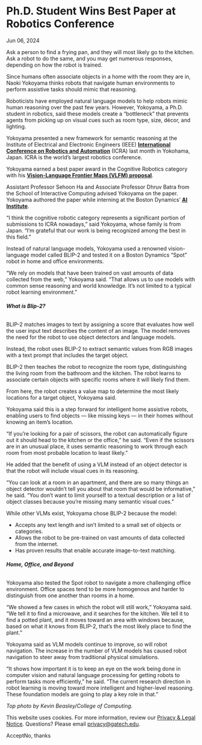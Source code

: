 # Ph.D. Student Wins Best Paper at Robotics Conference

Jun 06, 2024


Ask a person to find a frying pan, and they will most likely go to the kitchen. Ask a robot to do the same, and you may get numerous responses, depending on how the robot is trained.

Since humans often associate objects in a home with the room they are in, Naoki Yokoyama thinks robots that navigate human environments to perform assistive tasks should mimic that reasoning.

Roboticists have employed natural language models to help robots mimic human reasoning over the past few years. However, Yokoyama, a Ph.D. student in robotics, said these models create a “bottleneck” that prevents agents from picking up on visual cues such as room type, size, décor, and lighting.

Yokoyama presented a new framework for semantic reasoning at the Institute of Electrical and Electronic Engineers (IEEE) [**International Conference on Robotics and Automation**](https://www.ieee-ras.org/conferences-workshops/fully-sponsored/icra) (ICRA) last month in Yokohama, Japan. ICRA is the world’s largest robotics conference.

Yokoyama earned a best paper award in the Cognitive Robotics category with his [**Vision-Language Frontier Maps (VLFM) proposal**](http://naoki.io/portfolio/vlfm).

Assistant Professor Sehoon Ha and Associate Professor Dhruv Batra from the School of Interactive Computing advised Yokoyama on the paper. Yokoyama authored the paper while interning at the Boston Dynamics’ [**AI Institute**](https://theaiinstitute.com/).

“I think the cognitive robotic category represents a significant portion of submissions to ICRA nowadays,” said Yokoyama, whose family is from Japan. “I’m grateful that our work is being recognized among the best in this field.”

Instead of natural language models, Yokoyama used a renowned vision-language model called BLIP-2 and tested it on a Boston Dynamics “Spot” robot in home and office environments.

“We rely on models that have been trained on vast amounts of data collected from the web,” Yokoyama said. “That allows us to use models with common sense reasoning and world knowledge. It’s not limited to a typical robot learning environment.”

###### **What is Blip-2?**

BLIP-2 matches images to text by assigning a score that evaluates how well the user input text describes the content of an image. The model removes the need for the robot to use object detectors and language models.

Instead, the robot uses BLIP-2 to extract semantic values from RGB images with a text prompt that includes the target object.

BLIP-2 then teaches the robot to recognize the room type, distinguishing the living room from the bathroom and the kitchen. The robot learns to associate certain objects with specific rooms where it will likely find them.

From here, the robot creates a value map to determine the most likely locations for a target object, Yokoyama said.

Yokoyama said this is a step forward for intelligent home assistive robots, enabling users to find objects — like missing keys — in their homes without knowing an item’s location.

“If you’re looking for a pair of scissors, the robot can automatically figure out it should head to the kitchen or the office,” he said. “Even if the scissors are in an unusual place, it uses semantic reasoning to work through each room from most probable location to least likely.”

He added that the benefit of using a VLM instead of an object detector is that the robot will include visual cues in its reasoning.

“You can look at a room in an apartment, and there are so many things an object detector wouldn’t tell you about that room that would be informative,” he said. “You don’t want to limit yourself to a textual description or a list of object classes because you’re missing many semantic visual cues.”

While other VLMs exist, Yokoyama chose BLIP-2 because the model:

- Accepts any text length and isn’t limited to a small set of objects or categories.
- Allows the robot to be pre-trained on vast amounts of data collected from the internet.
- Has proven results that enable accurate image-to-text matching.

###### **Home, Office, and Beyond**

Yokoyama also tested the Spot robot to navigate a more challenging office environment. Office spaces tend to be more homogenous and harder to distinguish from one another than rooms in a home.

“We showed a few cases in which the robot will still work,” Yokoyama said. “We tell it to find a microwave, and it searches for the kitchen. We tell it to find a potted plant, and it moves toward an area with windows because, based on what it knows from BLIP-2, that’s the most likely place to find the plant.”

Yokoyama said as VLM models continue to improve, so will robot navigation. The increase in the number of VLM models has caused robot navigation to steer away from traditional physical simulations.

“It shows how important it is to keep an eye on the work being done in computer vision and natural language processing for getting robots to perform tasks more efficiently,” he said. “The current research direction in robot learning is moving toward more intelligent and higher-level reasoning. These foundation models are going to play a key role in that.”

_Top photo by Kevin Beasley/College of Computing._

This website uses cookies. For more information, review our [Privacy & Legal Notice](https://www.gatech.edu/privacy). Questions? Please email [privacy@gatech.edu](mailto:privacy@gatech.edu).


AcceptNo, thanks